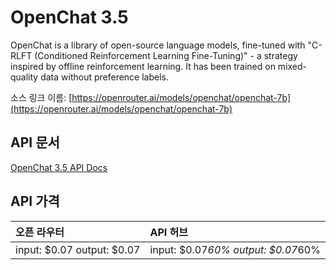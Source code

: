 # OpenChat 3.5

OpenChat is a library of open-source language models, fine-tuned with "C-RLFT (Conditioned Reinforcement Learning Fine-Tuning)" - a strategy inspired by offline reinforcement learning. It has been trained on mixed-quality data without preference labels.

소스 링크 이름: [https://openrouter.ai/models/openchat/openchat-7b](https://openrouter.ai/models/openchat/openchat-7b)

## API 문서

[OpenChat 3.5 API Docs](../apis/kr/OpenChat_3.5.md)

## API 가격

| 오픈 라우터 | API 허브 |
|:---|:---|
| input: $0.07 output: $0.07 | input: $0.07*60% output: $0.07*60% |
